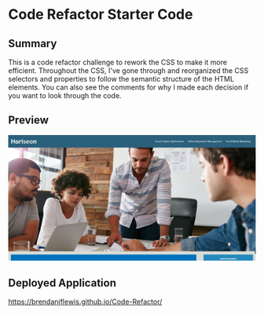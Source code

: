 # Code Refactor Starter Code

## Summary
This is a code refactor challenge to rework the CSS to make it more efficient. Throughout the CSS, I've gone through and reorganized the CSS selectors and properties to follow the semantic structure of the HTML elements. You can also see the comments for why I made each decision if you want to look through the code.

## Preview

![Screenshot](assets/images/Horiseon-site.jpg)

## Deployed Application

https://brendanjflewis.github.io/Code-Refactor/
